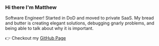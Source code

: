 ### Hi there I'm Matthew

Software Engineer! Started in DoD and moved to private SaaS. My bread and butter is creating elegant solutions, debugging gnarly problems, and being able to talk about why it is important.
 
 👉 Checkout my [GitHub Page](https://matthewaerose.github.io)
